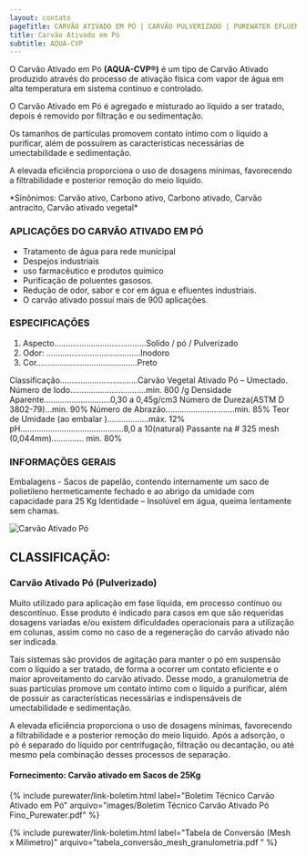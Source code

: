 ```yaml
---
layout: contato
pageTitle: CARVÃO ATIVADO EM PÓ | CARVÃO PULVERIZADO | PUREWATER EFLUENTES
title: Carvão Ativado em Pó
subtitle: AQUA-CVP
---
```


O Carvão Ativado em Pó **(AQUA-CVP®)** é um tipo de Carvão Ativado produzido através do processo de ativação física com vapor de água em alta temperatura em sistema contínuo e controlado.

O Carvão Ativado em Pó é agregado e misturado ao líquido a  ser  tratado,  depois é removido por filtração e ou sedimentação.

Os tamanhos de partículas promovem contato íntimo com o líquido a purificar, além de possuírem as características necessárias de umectabilidade e sedimentação. 

A elevada eficiência proporciona o uso de dosagens mínimas, favorecendo a filtrabilidade e posterior remoção do meio líquido.

<p>
*Sinônimos: Carvão ativo, Carbono ativo, Carbono ativado, Carvão antracito, Carvão ativado vegetal*
</p>

 

### **APLICAÇÕES DO CARVÃO ATIVADO EM PÓ**

- Tratamento de água para rede municipal
- Despejos industriais
- uso farmacêutico e produtos químico
- Purificação de poluentes gasosos.
- Redução de odor, sabor e cor em água e efluentes industriais.
- O carvão ativado possuí mais de 900 aplicações.

### **ESPECIFICAÇÕES**

1. Aspecto........................................Solido / pó / Pulverizado
2. Odor: .........................................Inodoro
3. Cor............................................Preto


Classificação..................................Carvão Vegetal Ativado Pó – Umectado.
Número de Iodo.................................min. 800 /g
Densidade Aparente.............................0,30 a 0,45g/cm3 Número de Dureza(ASTM D 3802-79)...min. 90% 
Número de Abrazão..............................min. 85%
Teor de Umidade (ao embalar )..................máx. 12% 
pH.............................................8,0  a 10(natural)
Passante na # 325 mesh (0,044mm).............. min. 80%


### **INFORMAÇÕES GERAIS**

Embalagens - Sacos de papelão, contendo internamente um saco de polietileno hermeticamente fechado e ao abrigo da umidade com capacidade para 25 Kg Identidade – Insolúvel em água, queima lentamente sem  chamas.

<img class="img-responsive pull-right" style="max-width: 40%;" src="../../website/images/carvao ativado pulverizado.jpg" alt="Carvão Ativado Pó">

>
## **CLASSIFICAÇÃO:**
>

### **Carvão Ativado Pó (Pulverizado)** 
Muito utilizado para aplicação em fase líquida, em processo contínuo ou descontínuo. Esse produto é indicado para casos em que são requeridas dosagens variadas e/ou existem dificuldades operacionais para a utilização em colunas, assim como no caso de a regeneração do carvão ativado não ser indicada.

Tais sistemas são providos de agitação para manter o pó em suspensão com o líquido a ser tratado, de forma a ocorrer um contato eficiente e o maior aproveitamento do carvão ativado. Desse modo, a granulometria de suas partículas promove um contato íntimo com o líquido a purificar, além de possuir as características necessárias e indispensáveis de umectabilidade e sedimentação.

A elevada eficiência proporciona o uso de dosagens mínimas, favorecendo a filtrabilidade e a posterior remoção do meio líquido. Após a adsorção, o pó é separado do líquido por centrifugação, filtração ou decantação, ou até mesmo pela combinação desses processos de separação.

#### Fornecimento: Carvão ativado em Sacos de 25Kg

>
{% include purewater/link-boletim.html 
   label="Boletim Técnico Carvão Ativado em Pó" 
   arquivo="images/Boletim Técnico Carvão Ativado Pó Fino_Purewater.pdf" %}
>
>
{% include purewater/link-boletim.html 
   label="Tabela de Conversão (Mesh x Milimetro)" 
   arquivo="tabela_conversão_mesh_granulometria.pdf  " %}
>

